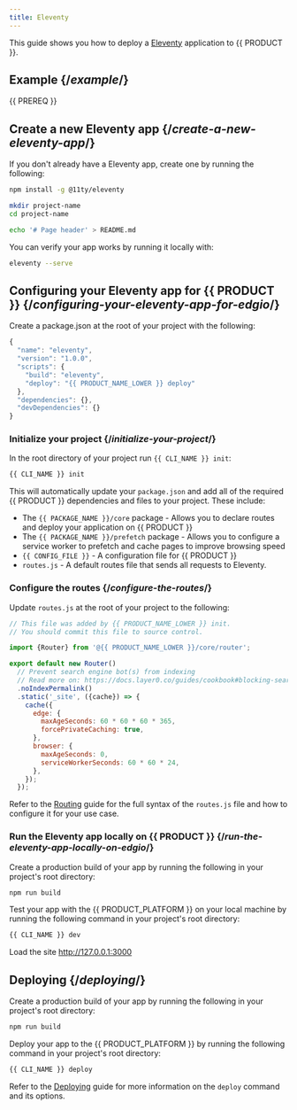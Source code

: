 ```yaml
---
title: Eleventy
---
```


This guide shows you how to deploy a [Eleventy](https://www.11ty.dev/) application to {{ PRODUCT }}.

## Example {/*example*/}

<ExampleButtons
  title="Eleventy"
  siteUrl="https://layer0-docs-layer0-eleventy-example-default.layer0-limelight.link"
  repoUrl="https://github.com/layer0-docs/layer0-eleventy-example" 
  deployFromRepo />

{{ PREREQ }}

## Create a new Eleventy app {/*create-a-new-eleventy-app*/}

If you don't already have a Eleventy app, create one by running the following:

```bash
npm install -g @11ty/eleventy

mkdir project-name
cd project-name

echo '# Page header' > README.md
```

You can verify your app works by running it locally with:

```bash
eleventy --serve
```

## Configuring your Eleventy app for {{ PRODUCT }} {/*configuring-your-eleventy-app-for-edgio*/}

Create a package.json at the root of your project with the following:

```js
{
  "name": "eleventy",
  "version": "1.0.0",
  "scripts": {
    "build": "eleventy",
    "deploy": "{{ PRODUCT_NAME_LOWER }} deploy"
  },
  "dependencies": {},
  "devDependencies": {}
}
```

### Initialize your project {/*initialize-your-project*/}

In the root directory of your project run `{{ CLI_NAME }} init`:

```bash
{{ CLI_NAME }} init
```

This will automatically update your `package.json` and add all of the required {{ PRODUCT }} dependencies and files to your project. These include:

- The `{{ PACKAGE_NAME }}/core` package - Allows you to declare routes and deploy your application on {{ PRODUCT }}
- The `{{ PACKAGE_NAME }}/prefetch` package - Allows you to configure a service worker to prefetch and cache pages to improve browsing speed
- `{{ CONFIG_FILE }}` - A configuration file for {{ PRODUCT }}
- `routes.js` - A default routes file that sends all requests to Eleventy.

### Configure the routes {/*configure-the-routes*/}

Update `routes.js` at the root of your project to the following:

```js
// This file was added by {{ PRODUCT_NAME_LOWER }} init.
// You should commit this file to source control.

import {Router} from '@{{ PRODUCT_NAME_LOWER }}/core/router';

export default new Router()
  // Prevent search engine bot(s) from indexing
  // Read more on: https://docs.layer0.co/guides/cookbook#blocking-search-engine-crawlers
  .noIndexPermalink()
  .static('_site', ({cache}) => {
    cache({
      edge: {
        maxAgeSeconds: 60 * 60 * 60 * 365,
        forcePrivateCaching: true,
      },
      browser: {
        maxAgeSeconds: 0,
        serviceWorkerSeconds: 60 * 60 * 24,
      },
    });
  });
```

Refer to the [Routing](routing) guide for the full syntax of the `routes.js` file and how to configure it for your use case.

### Run the Eleventy app locally on {{ PRODUCT }} {/*run-the-eleventy-app-locally-on-edgio*/}

Create a production build of your app by running the following in your project's root directory:

```bash
npm run build
```

Test your app with the {{ PRODUCT_PLATFORM }} on your local machine by running the following command in your project's root directory:

```bash
{{ CLI_NAME }} dev
```

Load the site http://127.0.0.1:3000

## Deploying {/*deploying*/}

Create a production build of your app by running the following in your project's root directory:

```bash
npm run build
```

Deploy your app to the {{ PRODUCT_PLATFORM }} by running the following command in your project's root directory:

```bash
{{ CLI_NAME }} deploy
```

Refer to the [Deploying](deploy_apps) guide for more information on the `deploy` command and its options.
